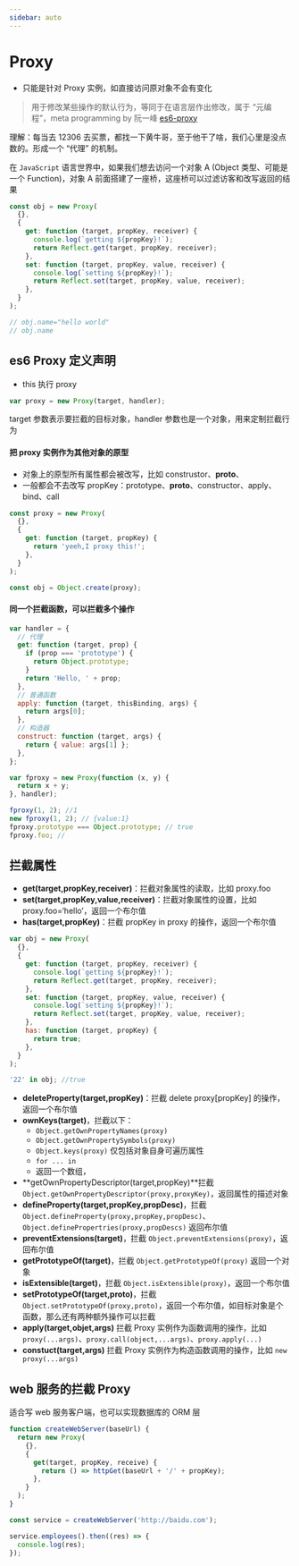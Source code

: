 ```yaml
---
sidebar: auto
---
```


# Proxy

- 只能是针对 Proxy 实例，如直接访问原对象不会有变化

> 用于修改某些操作的默认行为，等同于在语言层作出修改，属于 “元编程”，meta programming by 阮一峰 <Badge type="info">[es6-proxy](##索引__关于本作知识引用来源sub标签)</Badge>

理解：每当去 12306 去买票，都找一下黄牛哥，至于他干了啥，我们心里是没点数的。形成一个 “代理” 的机制。

在 `JavaScript` 语言世界中，如果我们想去访问一个对象 A (Object 类型、可能是一个 Function)，对象 A 前面搭建了一座桥，这座桥可以过滤访客和改写返回的结果

```js
const obj = new Proxy(
  {},
  {
    get: function (target, propKey, receiver) {
      console.log(`getting ${propKey}!`);
      return Reflect.get(target, propKey, receiver);
    },
    set: function (target, propKey, value, receiver) {
      console.log(`setting ${propKey}!`);
      return Reflect.set(target, propKey, value, receiver);
    },
  }
);

// obj.name="hello world"
// obj.name
```

## es6 Proxy 定义声明

- this 执行 proxy

```js
var proxy = new Proxy(target, handler);
```

target 参数表示要拦截的目标对象，handler 参数也是一个对象，用来定制拦截行为

#### 把 proxy 实例作为其他对象的原型

- 对象上的原型所有属性都会被改写，比如 construstor、**proto**、
- 一般都会不去改写 propKey：prototype、**proto**、constructor、apply、bind、call

```js
const proxy = new Proxy(
  {},
  {
    get: function (target, propKey) {
      return 'yeeh,I proxy this!';
    },
  }
);

const obj = Object.create(proxy);
```

#### 同一个拦截函数，可以拦截多个操作

```js
var handler = {
  // 代理
  get: function (target, prop) {
    if (prop === 'prototype') {
      return Object.prototype;
    }
    return 'Hello, ' + prop;
  },
  // 普通函数
  apply: function (target, thisBinding, args) {
    return args[0];
  },
  // 构造器
  construct: function (target, args) {
    return { value: args[1] };
  },
};

var fproxy = new Proxy(function (x, y) {
  return x + y;
}, handler);

fproxy(1, 2); //1
new fproxy(1, 2); // {value:1}
fproxy.prototype === Object.prototype; // true
fproxy.foo; //
```

## 拦截属性

- **get(target,propKey,receiver)**：拦截对象属性的读取，比如 proxy.foo
- **set(target,propKey,value,receiver)**：拦截对象属性的设置，比如 proxy.foo=‘hello’，返回一个布尔值
- **has(target,propKey)**：拦截 propKey in proxy 的操作，返回一个布尔值

```js
var obj = new Proxy(
  {},
  {
    get: function (target, propKey, receiver) {
      console.log(`getting ${propKey}!`);
      return Reflect.get(target, propKey, receiver);
    },
    set: function (target, propKey, value, receiver) {
      console.log(`setting ${propKey}!`);
      return Reflect.set(target, propKey, value, receiver);
    },
    has: function (target, propKey) {
      return true;
    },
  }
);

'22' in obj; //true
```

- **deleteProperty(target,propKey)**：拦截 delete proxy[propKey] 的操作，返回一个布尔值
- **ownKeys(target)**，拦截以下：
  - `Object.getOwnPropertyNames(proxy)`
  - `Object.getOwnPropertySymbols(proxy)`
  - `Object.keys(proxy)` 仅包括对象自身可遍历属性
  - `for ... in`
  - 返回一个数组，
- **getOwnPropertyDescriptor(target,propKey)**拦截 ` Object.getOwnPropertyDescriptor(proxy,proxyKey)`，返回属性的描述对象
- **defineProperty(target,propKey,propDesc)**，拦截 `Object.defineProperty(proxy,propKey,propDesc)`、`Object.definePropertries(proxy,propDescs)` 返回布尔值
- **preventExtensions(target)**，拦截 `Object.preventExtensions(proxy)`，返回布尔值
- **getPrototypeOf(target)**，拦截 `Object.getPrototypeOf(proxy)` 返回一个对象
- **isExtensible(target)**，拦截 `Object.isExtensible(proxy)`，返回一个布尔值
- **setPrototypeOf(target,proto)**，拦截 `Object.setPrototypeOf(proxy,proto)`，返回一个布尔值，如目标对象是个函数，那么还有两种额外操作可以拦截
- **apply(target,objet,args)** 拦截 Proxy 实例作为函数调用的操作，比如 `proxy(...args)`、`proxy.call(object,...args)`、`proxy.apply(...)`
- **constuct(target,args)** 拦截 Proxy 实例作为构造函数调用的操作，比如 `new proxy(...args)`

## web 服务的拦截 Proxy

适合写 web 服务客户端，也可以实现数据库的 ORM 层

```js
function createWebServer(baseUrl) {
  return new Proxy(
    {},
    {
      get(target, propKey, receive) {
        return () => httpGet(baseUrl + '/' + propKey);
      },
    }
  );
}

const service = createWebServer('http://baidu.com');

service.employees().then((res) => {
  console.log(res);
});
```
